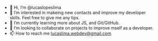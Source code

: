 - 👋 Hi, I’m @lucaslopeslima
- 👀 I’m interested in makeing new contacts and improve my developer skills. Feel free to give me any tips.
- 🌱 I’m currently learning more about JS, and Git/GitHub.
- 💞️ I’m looking to collaborate on projects to improve mself as a developer.
- 📫 How to reach me lucaslima.webdev@gmail.com

<!---
lucaslopeslima/lucaslopeslima is a ✨ special ✨ repository because its `README.md` (this file) appears on your GitHub profile.
You can click the Preview link to take a look at your changes.
--->
